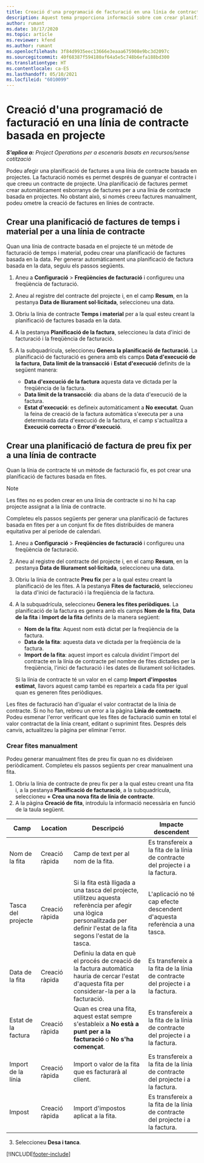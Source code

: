 ```yaml
---
title: Creació d'una programació de facturació en una línia de contracte basada en projecte
description: Aquest tema proporciona informació sobre com crear planificacions de factures i fites en línies de contracte.
author: rumant
ms.date: 10/17/2020
ms.topic: article
ms.reviewer: kfend
ms.author: rumant
ms.openlocfilehash: 3f84d9935eec13666e3eaaa675908e9bc3d2097c
ms.sourcegitcommit: 40f68387f594180af64a5e5c748b6efa188bd300
ms.translationtype: HT
ms.contentlocale: ca-ES
ms.lasthandoff: 05/10/2021
ms.locfileid: "6010099"
---
```

# <a name="create-an-invoice-schedule-on-a-project-based-contract-line"></a>Creació d'una programació de facturació en una línia de contracte basada en projecte 

_**S'aplica a:** Project Operations per a escenaris basats en recursos/sense cotització_

Podeu afegir una planificació de factures a una línia de contracte basada en projectes. La facturació només es permet després de guanyar el contracte i que creeu un contracte de projecte. Una planificació de factures permet crear automàticament esborranys de factures per a una línia de contracte basada en projectes. No obstant això, si només creeu factures manualment, podeu ometre la creació de factures en línies de contracte.

## <a name="create-a-time-and-material-invoice-schedule-for-a-contract-line"></a>Crear una planificació de factures de temps i material per a una línia de contracte

Quan una línia de contracte basada en el projecte té un mètode de facturació de temps i material, podeu crear una planificació de factures basada en la data. Per generar automàticament una planificació de factura basada en la data, seguiu els passos següents.

1. Aneu a **Configuració** > **Freqüències de facturació** i configureu una freqüència de facturació.
2. Aneu al registre del contracte del projecte i, en el camp **Resum**, en la pestanya **Data de lliurament sol·licitada**, seleccioneu una data.
3. Obriu la línia de contracte **Temps i material** per a la qual esteu creant la planificació de factures basada en la data. 
4. A la pestanya **Planificació de la factura**, seleccioneu la data d'inici de facturació i la freqüència de facturació.
5. A la subquadrícula, seleccioneu **Genera la planificació de facturació**. La planificació de facturació es genera amb els camps **Data d'execució de la factura**, **Data límit de la transacció** i **Estat d'execució** definits de la següent manera:

    - **Data d'execució de la factura** aquesta data ve dictada per la freqüència de la factura.
    - **Data límit de la transacció**: dia abans de la data d'execució de la factura.
    - **Estat d'execució**: es defineix automàticament a **No executat**. Quan la feina de creació de la factura automàtica s'executa per a una determinada data d'execució de la factura, el camp s'actualitza a **Execució correcta** o **Error d'execució**.

## <a name="create-a-fixed-price-invoice-schedule-for-a-contract-line"></a>Crear una planificació de factura de preu fix per a una línia de contracte

Quan la línia de contracte té un mètode de facturació fix, es pot crear una planificació de factures basada en fites. 

> [!NOTE]
> Les fites no es poden crear en una línia de contracte si no hi ha cap projecte assignat a la línia de contracte.

Completeu els passos següents per generar una planificació de factures basada en fites per a un conjunt fix de fites distribuïdes de manera equitativa per al període de calendari.

1. Aneu a **Configuració** > **Freqüències de facturació** i configureu una freqüència de facturació.
2. Aneu al registre del contracte del projecte i, en el camp **Resum**, en la pestanya **Data de lliurament sol·licitada**, seleccioneu una data.
3. Obriu la línia de contracte **Preu fix** per a la qual esteu creant la planificació de les fites. A la pestanya **Fites de facturació**, seleccioneu la data d'inici de facturació i la freqüència de la factura. 
4. A la subquadrícula, seleccioneu **Genera les fites periòdiques**. La planificació de la factura es genera amb els camps **Nom de la fita**, **Data de la fita** i **Import de la fita** definits de la manera següent:

    - **Nom de la fita**: Aquest nom està dictat per la freqüència de la factura.
    - **Data de la fita**: aquesta data ve dictada per la freqüència de la factura.
    - **Import de la fita**: aquest import es calcula dividint l'import del contracte en la línia de contracte pel nombre de fites dictades per la freqüència, l'inici de facturació i les dates de lliurament sol·licitades.

    Si la línia de contracte té un valor en el camp **Import d'impostos estimat**, llavors aquest camp també es reparteix a cada fita per igual quan es generen fites periòdiques.

Les fites de facturació han d'igualar el valor contractat de la línia de contracte. Si no ho fan, rebreu un error a la pàgina **Línia de contracte**. Podeu esmenar l'error verificant que les fites de facturació sumin en total el valor contractat de la línia creant, editant o suprimint fites. Després dels canvis, actualitzeu la pàgina per eliminar l'error.

### <a name="manually-create-milestones"></a>Crear fites manualment

Podeu generar manualment fites de preu fix quan no es divideixen periòdicament. Completeu els passos següents per crear manualment una fita.

1. Obriu la línia de contracte de preu fix per a la qual esteu creant una fita i, a la pestanya **Planificació de facturació**, a la subquadrícula, seleccioneu **+ Crea una nova fita de línia de contracte**. 
2. A la pàgina **Creació de fita**, introduïu la informació necessària en funció de la taula següent.

| Camp | Location | Descripció | Impacte descendent |
| --- | --- | --- | --- |
| Nom de la fita | Creació ràpida | Camp de text per al nom de la fita. | Es transfereix a la fita de la línia de contracte del projecte i a la factura. |
| Tasca del projecte | Creació ràpida | Si la fita està lligada a una tasca del projecte, utilitzeu aquesta referència per afegir una lògica personalitzada per definir l'estat de la fita segons l'estat de la tasca. | L'aplicació no té cap efecte descendent d'aquesta referència a una tasca. |
| Data de la fita | Creació ràpida | Definiu la data en què el procés de creació de la factura automàtica hauria de cercar l'estat d'aquesta fita per considerar-la per a la facturació. | Es transfereix a la fita de la línia de contracte del projecte i a la factura. |
| Estat de la factura | Creació ràpida | Quan es crea una fita, aquest estat sempre s'estableix a **No està a punt per a la facturació** o **No s'ha començat**. | Es transfereix a la fita de la línia de contracte del projecte i a la factura. |
| Import de la línia | Creació ràpida | Import o valor de la fita que es facturarà al client. | Es transfereix a la fita de la línia de contracte del projecte i a la factura. |
| Impost | Creació ràpida | Import d'impostos aplicat a la fita. | Es transfereix a la fita de la línia de contracte del projecte i a la factura. |

3. Seleccioneu **Desa i tanca**.


[!INCLUDE[footer-include](../includes/footer-banner.md)]